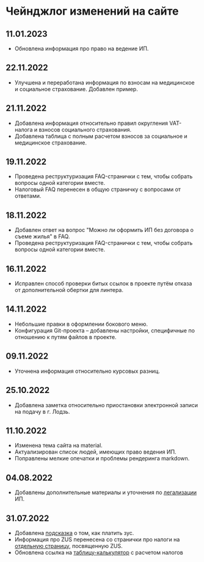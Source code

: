 # Чейнджлог изменений на сайте

## 11.01.2023

- Обновлена информация про право на ведение ИП.

## 22.11.2022

- Улучшена и переработана информация по взносам на медицинское и социальное страхование. Добавлен пример.

## 21.11.2022

- Добавлена информация относительно правил округления VAT-налога и взносов социального страхования.
- Добавлена таблица с полным расчетом взносов за социальное и медицинское страхование.

## 19.11.2022

- Проведена реструктуризация FAQ-странички с тем, чтобы собрать вопросы одной категории вместе.
- Налоговый FAQ перенесен в общую страничку с вопросами от ответами.

## 18.11.2022

- Добавлен ответ на вопрос "Можно ли оформить ИП без договора о съеме жилья" в FAQ.
- Проведена реструктуризация FAQ-странички с тем, чтобы собрать вопросы одной категории вместе.

## 16.11.2022

- Исправлен способ проверки битых ссылок в проекте путём отказа от дополнительной обертки для линтера.

## 14.11.2022

- Небольшие правки в оформлении бокового меню.
- Конфигурация Git-проекта – добавлены настройки, специфичные по отношению к путям файлов в проекте.

## 09.11.2022

- Уточнена информация относительно курсовых разниц.

## 25.10.2022

- Добавлена заметка относительно приостановки электронной записи на подачу в г. Лодзь.

## 11.10.2022

- Изменена тема сайта на material.
- Актуализирован список людей, имеющих право ведения ИП.
- Поправлены мелкие опечатки и проблемы рендеринга markdown.

## 04.08.2022

- Добавлены дополнительные материалы и уточнения по [легализации](legalization.md) ИП.

## 31.07.2022

- Добавлена [подсказка](zus.md#zus_1) о том, как платить зус.
- Информация про ZUS перенесена со странички про налоги на [отдельную страницу](zus.md), посвященную ZUS.
- Обновлена ссылка на [таблицу-калькулятор](taxes.md#_3) с расчетом налогов
